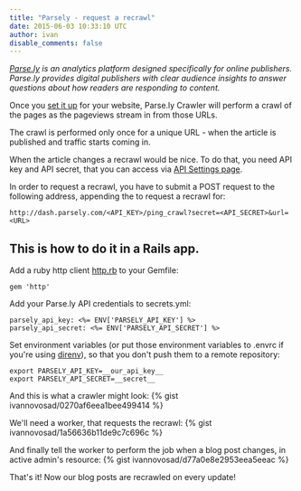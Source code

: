 ```yaml
---
title: "Parsely - request a recrawl"
date: 2015-06-03 10:33:10 UTC
author: ivan
disable_comments: false
---
```


*[Parse.ly](http://www.parsely.com/) is an analytics platform designed specifically for online publishers. Parse.ly provides digital publishers with clear audience insights to answer questions about how readers are responding to content.*

Once you [set it up](http://www.parsely.com/docs/integration/tracking/basic.html) for your website, Parse.ly Crawler will perform a crawl of the pages as the pageviews stream in from those URLs. 

The crawl is performed only once for a unique URL - when the article is published and traffic starts coming in.

When the article changes a recrawl would be nice. To do that, you need API key and API secret, that you can access via [API Settings page](http://www.parsely.com/docs/integration/metadata/dash.parsely.com/to/settings/api).

In order to request a recrawl, you have to submit a POST request to the following address, appending the <URL> to request a recrawl for:
	
	http://dash.parsely.com/<API_KEY>/ping_crawl?secret=<API_SECRET>&url=<URL>
	

## This is how to do it in a Rails app.


Add a ruby http client [http.rb](https://github.com/httprb/http.rb) to your Gemfile:

	gem 'http'
	

Add your Parse.ly API credentials to secrets.yml:

	parsely_api_key: <%= ENV['PARSELY_API_KEY'] %>
	parsely_api_secret: <%= ENV['PARSELY_API_SECRET'] %>


Set environment variables (or put those environment variables to .envrc if you're using [direnv](http://direnv.net/)), so that you don't push them to a remote repository:

	export PARSELY_API_KEY=__our_api_key__
	export PARSELY_API_SECRET=__secret__


And this is what a crawler might look:
{% gist ivannovosad/0270af6eea1bee499414 %}


We'll need a worker, that requests the recrawl:
{% gist ivannovosad/1a56636b11de9c7c696c %}


And finally tell the worker to perform the job when a blog post changes, in active admin's resource:
{% gist ivannovosad/d77a0e8e2953eea5eeac %}


That's it! Now our blog posts are recrawled on every update!
